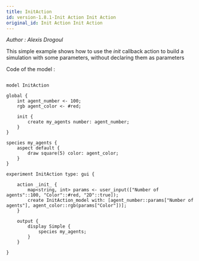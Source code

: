 ```yaml
---
title: InitAction
id: version-1.8.1-Init Action Init Action
original_id: Init Action Init Action
---
```


[//]: # (keyword|operator_user_input)


_Author : Alexis Drogoul_

 This simple example shows how to use the _init_ callback action to build a simulation with some parameters, without declaring them as parameters


Code of the model : 

```

model InitAction

global {
	int agent_number <- 100;
	rgb agent_color <- #red;
	
	init {
		create my_agents number: agent_number;
	}
}

species my_agents {
	aspect default {
		draw square(5) color: agent_color;
	}
}

experiment InitAction type: gui {
	
	action _init_ {
		map<string, int> params <- user_input(["Number of agents"::100, "Color"::#red, "2D"::true]);
		create InitAction_model with: [agent_number::params["Number of agents"], agent_color::rgb(params["Color"])];
	}
	
	output {
		display Simple {
			species my_agents;
		}
	}
	
}

```
